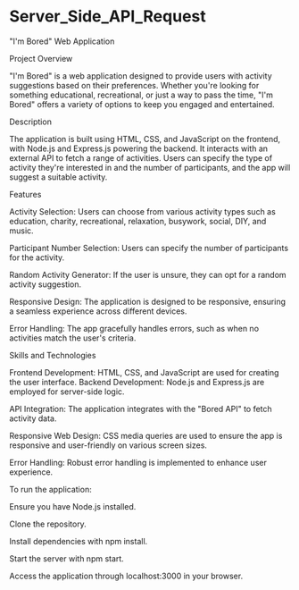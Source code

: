 # Server_Side_API_Request

"I'm Bored" Web Application

Project Overview

"I'm Bored" is a web application designed to provide users with activity suggestions based on their preferences.
 Whether you're looking for something educational, recreational, or just a way to pass the time, 
 "I'm Bored" offers a variety of options to keep you engaged and entertained.


Description

The application is built using HTML, CSS, and JavaScript on the frontend, with Node.js and Express.js powering the backend.
 It interacts with an external API to fetch a range of activities. 
 Users can specify the type of activity they're interested in and the number of participants, and the app will suggest a suitable activity.


Features

Activity Selection: Users can choose from various activity types such as education, charity, recreational, relaxation, busywork, social, DIY, and music.

Participant Number Selection: Users can specify the number of participants for the activity.

Random Activity Generator: If the user is unsure, they can opt for a random activity suggestion.

Responsive Design: The application is designed to be responsive, ensuring a seamless experience across different devices.

Error Handling: The app gracefully handles errors, such as when no activities match the user's criteria.


Skills and Technologies

Frontend Development: HTML, CSS, and JavaScript are used for creating the user interface.
Backend Development: Node.js and Express.js are employed for server-side logic.

API Integration: The application integrates with the "Bored API" to fetch activity data.

Responsive Web Design: CSS media queries are used to ensure the app is responsive and user-friendly on various screen sizes.

Error Handling: Robust error handling is implemented to enhance user experience.


To run the application:

Ensure you have Node.js installed.

Clone the repository.

Install dependencies with npm install.

Start the server with npm start.

Access the application through localhost:3000 in your browser.